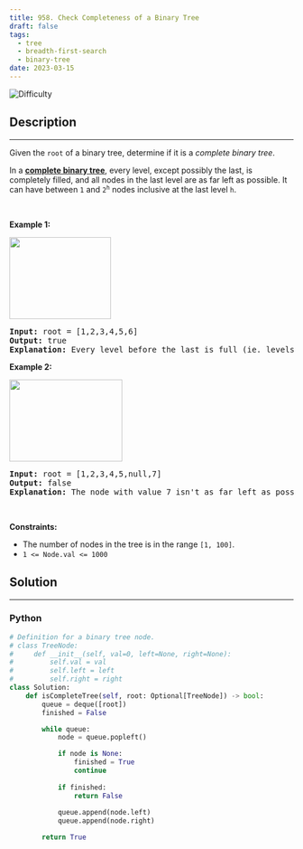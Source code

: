 ```yaml
---
title: 958. Check Completeness of a Binary Tree
draft: false
tags: 
  - tree
  - breadth-first-search
  - binary-tree
date: 2023-03-15
---
```


![Difficulty](https://img.shields.io/badge/Difficulty-Medium-blue.svg)

## Description

---
<p>Given the <code>root</code> of a binary tree, determine if it is a <em>complete binary tree</em>.</p>

<p>In a <strong><a href="http://en.wikipedia.org/wiki/Binary_tree#Types_of_binary_trees" target="_blank">complete binary tree</a></strong>, every level, except possibly the last, is completely filled, and all nodes in the last level are as far left as possible. It can have between <code>1</code> and <code>2<sup>h</sup></code> nodes inclusive at the last level <code>h</code>.</p>

<p>&nbsp;</p>
<p><strong class="example">Example 1:</strong></p>
<img alt="" src="https://assets.leetcode.com/uploads/2018/12/15/complete-binary-tree-1.png" style="width: 180px; height: 145px;" />
<pre>
<strong>Input:</strong> root = [1,2,3,4,5,6]
<strong>Output:</strong> true
<strong>Explanation:</strong> Every level before the last is full (ie. levels with node-values {1} and {2, 3}), and all nodes in the last level ({4, 5, 6}) are as far left as possible.
</pre>

<p><strong class="example">Example 2:</strong></p>
<img alt="" src="https://assets.leetcode.com/uploads/2018/12/15/complete-binary-tree-2.png" style="width: 200px; height: 145px;" />
<pre>
<strong>Input:</strong> root = [1,2,3,4,5,null,7]
<strong>Output:</strong> false
<strong>Explanation:</strong> The node with value 7 isn&#39;t as far left as possible.
</pre>

<p>&nbsp;</p>
<p><strong>Constraints:</strong></p>

<ul>
	<li>The number of nodes in the tree is in the range <code>[1, 100]</code>.</li>
	<li><code>1 &lt;= Node.val &lt;= 1000</code></li>
</ul>


## Solution

---
### Python
``` py title='check-completeness-of-a-binary-tree'
# Definition for a binary tree node.
# class TreeNode:
#     def __init__(self, val=0, left=None, right=None):
#         self.val = val
#         self.left = left
#         self.right = right
class Solution:
    def isCompleteTree(self, root: Optional[TreeNode]) -> bool:
        queue = deque([root])
        finished = False

        while queue:
            node = queue.popleft()

            if node is None:
                finished = True
                continue
            
            if finished:
                return False
            
            queue.append(node.left)
            queue.append(node.right)

        return True

```

